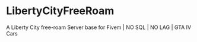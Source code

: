 # LibertyCityFreeRoam
A Liberty City free-roam Server base for Fivem | NO SQL | NO LAG | GTA IV Cars
